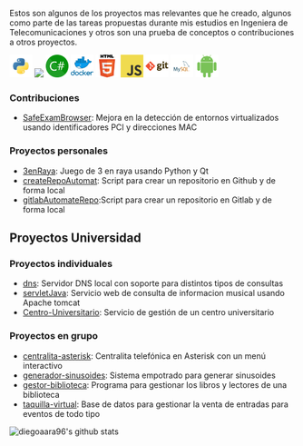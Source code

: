 Estos son algunos de los proyectos mas relevantes que he creado, algunos como parte de las tareas propuestas durante mis estudios en Ingeniera de Telecomunicaciones y otros son una prueba de conceptos o contribuciones a otros proyectos. <br>

<code><img height="40" src="https://raw.githubusercontent.com/github/explore/80688e429a7d4ef2fca1e82350fe8e3517d3494d/topics/python/python.png"></code>
<code><img height="40" src="https://www.vectorlogo.zone/logos/java/java-icon.svg"></code>
<code><img height="40" src="https://raw.githubusercontent.com/github/explore/80688e429a7d4ef2fca1e82350fe8e3517d3494d/topics/csharp/csharp.png"></code>
<code><img height="40" src="https://raw.githubusercontent.com/github/explore/80688e429a7d4ef2fca1e82350fe8e3517d3494d/topics/docker/docker.png"></code>
<code><img height="40" src="https://raw.githubusercontent.com/github/explore/80688e429a7d4ef2fca1e82350fe8e3517d3494d/topics/html/html.png"></code>
<code><img height="40" src="https://raw.githubusercontent.com/github/explore/80688e429a7d4ef2fca1e82350fe8e3517d3494d/topics/javascript/javascript.png"></code>
<code><img height="40" src="https://raw.githubusercontent.com/github/explore/80688e429a7d4ef2fca1e82350fe8e3517d3494d/topics/git/git.png"></code>
<code><img height="40" src="https://raw.githubusercontent.com/github/explore/80688e429a7d4ef2fca1e82350fe8e3517d3494d/topics/mysql/mysql.png"></code>
<code><img height="40" src="https://raw.githubusercontent.com/github/explore/80688e429a7d4ef2fca1e82350fe8e3517d3494d/topics/android/android.png"></code>


### Contribuciones
* [SafeExamBrowser](https://github.com/SafeExamBrowser/seb-win-refactoring): Mejora en la detección de entornos virtualizados usando identificadores PCI y direcciones MAC

### Proyectos personales
* [3enRaya](https://github.com/diegoara96/3enRaya): Juego de 3 en raya usando Python y Qt
* [createRepoAutomat](https://github.com/diegoara96/createRepoAutomat): Script para crear un repositorio en Github y de forma local
* [gitlabAutomateRepo](https://github.com/diegoara96/gitlabAutomateRepo):Script para crear un repositorio en Gitlab y de forma local

## Proyectos Universidad

### Proyectos individuales
* [dns](https://github.com/diegoara96/dns): Servidor DNS local con soporte para distintos tipos de consultas
* [servletJava](https://github.com/diegoara96/servletJava): Servicio web de consulta de informacion musical usando Apache tomcat
* [Centro-Universitario](https://github.com/diegoara96/Centro-Universitario): Servicio de gestión de un centro universitario

### Proyectos en grupo
* [centralita-asterisk](https://github.com/araujo-barreiro/centralita-asterisk): Centralita telefónica en Asterisk con un menú interactivo
* [generador-sinusoides](https://github.com/araujo-barreiro/generador-sinusoides): Sistema empotrado para generar sinusoides
* [gestor-biblioteca](https://github.com/araujo-barreiro/gestor-biblioteca): Programa para gestionar los libros y lectores de una biblioteca
* [taquilla-virtual](https://github.com/telecocos/taquilla-virtual): Base de datos para gestionar la venta de entradas para eventos de todo tipo


![diegoaara96's github stats](https://github-readme-stats.vercel.app/api?username=diegoara96&show_icons=true&title_color=F44336&icon_color=FF4081&text_color=757575&bg_color=ffffff)
